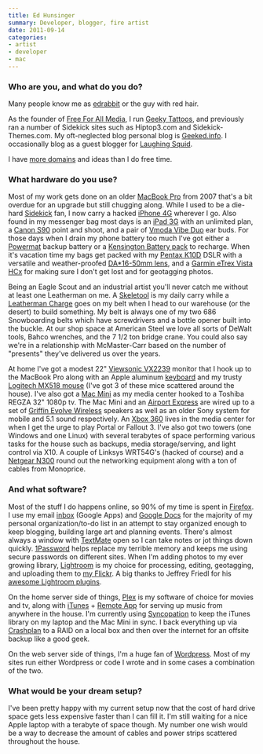 ```yaml
---
title: Ed Hunsinger
summary: Developer, blogger, fire artist
date: 2011-09-14
categories:
- artist
- developer
- mac
---
```


### Who are you, and what do you do?

Many people know me as [edrabbit](http://twitter.com/edrabbit "Ed's Twitter account.") or the guy with red hair.

As the founder of [Free For All Media](http://www.freeforallmedia.com "Ed's company."), I run [Geeky Tattoos](http://www.geekytattoos.com/ "What it says on the box."), and previously ran a number of Sidekick sites such as Hiptop3.com and Sidekick-Themes.com. My oft-neglected blog personal blog is [Geeked.info](http://www.geeked.info "Ed's website."). I occasionally blog as a guest blogger for [Laughing Squid](http://www.laughingsquid.com/ "The amused cephalopod.").

I have [more domains](http://www.urbandictionary.com/define.php?term=hunsinger%27s+disease "Ed's condition, defined by Urban Dictionary.") and ideas than I do free time.

### What hardware do you use?

Most of my work gets done on an older [MacBook Pro][macbook-pro] from 2007 that's a bit overdue for an upgrade but still chugging along. While I used to be a die-hard [Sidekick][] fan, I now carry a hacked [iPhone 4G][iphone-4] wherever I go. Also found in my messenger bag most days is an [iPad 3G][ipad-3g] with an unlimited plan, a [Canon S90][powershot-s90] point and shoot, and a pair of [Vmoda Vibe Duo][vibe-duo] ear buds. For those days when I drain my phone battery too much I've got either a [Powermat][] backup battery or a [Kensington Battery pack][travel-battery-pack] to recharge. When it's vacation time my bags get packed with my [Pentax K10D][k10d] DSLR with a versatile and weather-proofed [DA\*16-50mm lens][smc-da-16-50mm], and a [Garmin eTrex Vista HCx][etrex-vista-hcx] for making sure I don't get lost and for geotagging photos.

Being an Eagle Scout and an industrial artist you'll never catch me without at least one Leatherman on me. A [Skeletool][] is my daily carry while a [Leatherman Charge][charge-tti] goes on my belt when I head to our warehouse (or the desert) to build something. My belt is always one of my two 686 Snowboarding belts which have screwdrivers and a bottle opener built into the buckle. At our shop space at American Steel we love all sorts of DeWalt tools, Bahco wrenches, and the 7 1/2 ton bridge crane. You could also say we're in a relationship with McMaster-Carr based on the number of "presents" they've delivered us over the years.

At home I've got a modest 22" [Viewsonic VX2239][vx2233wm] monitor that I hook up to the MacBook Pro along with an Apple aluminum [keyboard][] and my trusty [Logitech MX518 mouse][mx-518] (I've got 3 of these mice scattered around the house). I've also got a [Mac Mini][mac-mini] as my media center hooked to a Toshiba REGZA 32" 1080p tv. The Mac Mini and an [Airport Express][airport-express] are wired up to a set of [Griffin Evolve Wireless][evolve] speakers as well as an older Sony system for mobile and 5.1 sound respectively. An [Xbox 360][xbox-360] lives in the media center for when I get the urge to play Portal or Fallout 3. I've also got two towers (one Windows and one Linux) with several terabytes of space performing various tasks for the house such as backups, media storage/serving, and light control via X10. A couple of Linksys WRT54G's (hacked of course) and a [Netgear N300][n300] round out the networking equipment along with a ton of cables from Monoprice.

### And what software?

Most of the stuff I do happens online, so 90% of my time is spent in [Firefox][]. I use my email [inbox][gmail] (Google Apps) and [Google Docs][google-docs] for the majority of my personal organization/to-do list in an attempt to stay organized enough to keep blogging, building large art and planning events. There's almost always a window with [TextMate][] open so I can take notes or jot things down quickly. [1Password][] helps replace my terrible memory and keeps me using secure passwords on different sites. When I'm adding photos to my ever growing library, [Lightroom][] is my choice for processing, editing, geotagging, and uploading them to [my Flickr](http://www.flickr.com/photos/edrabbit "Ed's Flickr account."). A big thanks to Jeffrey Friedl for his [awesome Lightroom plugins](http://regex.info/blog/lightroom-goodies "A collection of plugins for Lightroom.").

On the home server side of things, [Plex][] is my software of choice for movies and tv, along with [iTunes][] + [Remote App][remote-ios] for serving up music from anywhere in the house. I'm currently using [Syncopation][] to keep the iTunes library on my laptop and the Mac Mini in sync. I back everything up via [Crashplan][] to a RAID on a local box and then over the internet for an offsite backup like a good geek.

On the web server side of things, I'm a huge fan of [Wordpress][]. Most of my sites run either Wordpress or code I wrote and in some cases a combination of the two.

### What would be your dream setup?

I've been pretty happy with my current setup now that the cost of hard drive space gets less expensive faster than I can fill it. I'm still waiting for a nice Apple laptop with a terabyte of space though. My number one wish would be a way to decrease the amount of cables and power strips scattered throughout the house.

[1password]: https://1password.com "Password management software for Mac OS X."
[airport-express]: https://en.wikipedia.org/wiki/AirPort_Express "A small wireless access point."
[charge-tti]: https://www.leatherman.com/charge-tti-7.html "A multi-tool."
[crashplan]: https://www.crashplan.com/en-us/ "An online backup service."
[etrex-vista-hcx]: http://web.archive.org/web/20140702135725/http://www.amazon.com/eTrex-Vista-HCx-Portable-Navigator/dp/B000PDR1LS "A handheld GPS device."
[evolve]: http://web.archive.org/web/20150627232853/http://griffintechnology.com/support/evolve "Wireless speakers."
[firefox]: https://www.mozilla.org/en-US/firefox/new/ "A cross-platform open-source web browser."
[gmail]: https://mail.google.com/mail/u/0/ "Web-based email."
[google-docs]: https://en.wikipedia.org/wiki/Google_Docs "A web-based office suite."
[ipad-3g]: https://www.apple.com/ipad/ "A tablet device with 3G."
[iphone-4]: https://en.wikipedia.org/wiki/IPhone_4 "A smartphone."
[itunes]: https://www.apple.com/itunes/ "A jukebox application and online store."
[k10d]: http://web.archive.org/web/20230408031653/http://www.amazon.com/Pentax-10-2MP-Digital-Camera-Reduction/dp/B000IHN8AO/ "A 10.2 megapixel DSLR."
[keyboard]: https://www.apple.com/us/shop/goto/mac/accessories "The keyboard."
[lightroom]: https://www.adobe.com/products/photoshop-lightroom.html "Photo management and editing software."
[mac-mini]: https://www.apple.com/mac-mini/ "A small desktop computer."
[macbook-pro]: https://www.apple.com/macbook-pro/ "A laptop."
[mx-518]: http://web.archive.org/web/20220628213631/https://www.amazon.com/Logitech-Performance-Optical-Gaming-Mouse/dp/B0007Z1M50 "An optical gaming mouse."
[n300]: http://web.archive.org/web/20230507022929/https://www.amazon.com/NETGEAR-Wireless-Router-N300-WNR2000/dp/B001AZP8EW "A wireless router/modem."
[plex]: https://www.plex.tv/ "Media center software."
[powermat]: https://powermat.com/ "Charging mats for electronic devices."
[powershot-s90]: https://www.usa.canon.com/cusa/support/consumer/digital_cameras/powershot_g_series/powershot_s90 "A 10 megapixel digital camera."
[remote-ios]: https://apps.apple.com/app/remote/id284417350 "A remote control app."
[sidekick]: https://www.t-mobile.com/brand/sidekick "A line of smartphones."
[skeletool]: https://www.leatherman.com/skeletool-18.html "A stainless steel multi-tool."
[smc-da-16-50mm]: http://web.archive.org/web/20230408034637/http://www.amazon.com/Pentax-Series-16-50mm-Digital-Cameras/dp/B000NO5QV6/ "A wide angle zoom lens."
[syncopation]: http://web.archive.org/web/20210507010924/https://www.sonzea.com/syncopation/ "Mac software for syncing iTunes libraries."
[textmate]: https://macromates.com/ "A text editor for the Mac."
[travel-battery-pack]: http://web.archive.org/web/20180523185254/https://www.amazon.com/Kensington-Travel-Battery-Charger-iPhone/dp/B002OEBMZC "A battery pack and charger."
[vibe-duo]: http://web.archive.org/web/20151006231358/http://www.amazon.com:80/V-MODA-Noise-Isolating-One-Button-Discontinued-Manufacturer/dp/B0011345GA "In-ear headphones."
[vx2233wm]: http://web.archive.org/web/20160209230559/http://www.amazon.com/ViewSonic-VX2233wm-22-Inch-LCD-Monitor/dp/B001H1CD92 "A 22 inch LCD monitor."
[wordpress]: https://wordpress.com/ "Weblog publishing software."
[xbox-360]: https://www.xbox.com/en-US/Xbox360 "A gaming console."
